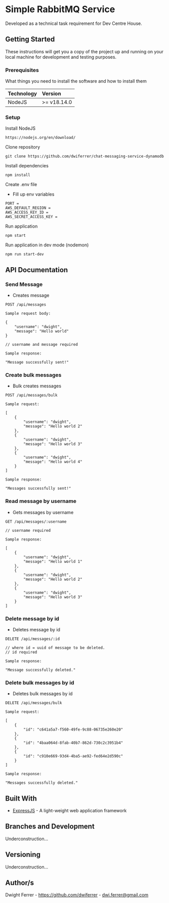 # Simple RabbitMQ Service

Developed as a technical task requirement for Dev Centre House.

## Getting Started

These instructions will get you a copy of the project up and running on your local machine for development and testing purposes.

### Prerequisites

What things you need to install the software and how to install them

| Technology | Version     |
| :--------- | :---------- |
| NodeJS     | >= v18.14.0 |

### Setup

Install NodeJS

```
https://nodejs.org/en/download/
```

Clone repository

```
git clone https://github.com/dwiferrer/chat-messaging-service-dynamodb
```

Install dependencies

```
npm install
```

Create .env file

- Fill up env variables

```
PORT =
AWS_DEFAULT_REGION =
AWS_ACCESS_KEY_ID =
AWS_SECRET_ACCESS_KEY =

```

Run application

```
npm start
```

Run application in dev mode (nodemon)

```
npm run start-dev
```

## API Documentation

### Send Message

- Creates message

```
POST /api/messages
```

```
Sample request body:

{
    "username": "dwight",
    "message": "Hello world"
}

// username and message required
```

```
Sample response:

"Message successfully sent!"
```

### Create bulk messages

- Bulk creates messages

```
POST /api/messages/bulk
```

```
Sample request:

[
    {
        "username": "dwight",
        "message": "Hello world 2"
    },
    {
        "username": "dwight",
        "message": "Hello world 3"
    },
    {
        "username": "dwight",
        "message": "Hello world 4"
    }
]
```

```
Sample response:

"Messages successfully sent!"
```

### Read message by username

- Gets messages by username

```
GET /api/messages/:username

// username required
```

```
Sample response:

[
    {
        "username": "dwight",
        "message": "Hello world 1"
    },
    {
        "username": "dwight",
        "message": "Hello world 2"
    },
    {
        "username": "dwight",
        "message": "Hello world 3"
    }
]
```

### Delete message by id

- Deletes message by id

```
DELETE /api/messages/:id

// where id = uuid of message to be deleted.
// id required
```

```
Sample response:

"Message successfully deleted."
```

### Delete bulk messages by id

- Deletes bulk messages by id

```
DELETE /api/messages/bulk
```

```
Sample request:

[
    {
        "id": "c641a5a7-f560-49fe-9c88-06735e260e20"
    },
    {
        "id": "4baa064d-8fab-40b7-862d-730c2c3951b4"
    },
    {
        "id": "c910e669-93d4-4ba5-ae92-fed64e2d590c"
    }
]
```

```
Sample response:

"Messages successfully deleted."
```

## Built With

- [ExpressJS](https://expressjs.com/) - A light-weight web application framework

## Branches and Development

Underconstruction...

## Versioning

Underconstruction...

## Author/s

Dwight Ferrer - https://github.com/dwiferrer - dwi.ferrer@gmail.com

